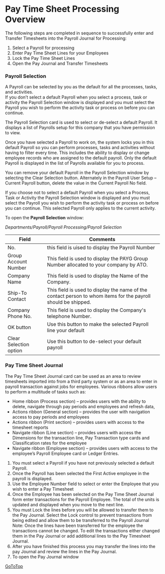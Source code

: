 # Pay Time Sheet Processing Overview
The following steps are completed in sequence to successfully enter and Transfer Timesheets into the Payroll Journal for Processing:

1.	Select a Payroll for processing
2.	Enter Pay Time Sheet Lines for your Employees
3.	Lock the Pay Time Sheet Lines
4.	Open the Pay Journal and Transfer Timesheets


### Payroll Selection

A Payroll can be selected by you as the default for all the processes, tasks, and activities.  
If you don’t select a default Payroll when you select a process, task or activity the Payroll Selection window is displayed and you must select the Payroll you wish to perform the activity task or process on before you can continue. 

The Payroll Selection card is used to select or de-select a default Payroll.  It displays a list of Payrolls setup for this company that you have permission to view.

Once you have selected a Payroll to work on, the system locks you in this default Payroll so you can perform processes, tasks and activities without having to filter every time.  This includes the ability to display or change employee records who are assigned to the default payroll.  Only the default Payroll is displayed in the list of Payrolls available for you to process.

You can remove your default Payroll in the Payroll Selection window by selecting the Clear Selection button.  Alternately in the Payroll User Setup – Current Payroll button, delete the value in the Current Payroll No field.

If you choose not to select a default Payroll when you select a Process, Task or Activity the Payroll Selection window is displayed and you must select the Payroll you wish to perform the activity task or process on before you can continue. This selected Payroll only applies to the current activity. 

To open the **Payroll Selection** window:

*Departments/Payroll/Payroll Processing/Payroll Selection*

|Field| Comments|
|---|---|
|No.|this field is uised to display the Payroll Number|
|Group Account Number|This field is used to display the PAYG Group Number allocated to your company by ATO.|
|Company Name|This field is used to display the Name of the Company.|
|Ship-To Contact|This field is used to display the name of the contact person to whom items for the payroll should be shipped.|
|Company Phone No.|This field is used to display the Company's telephone Number.|
|OK button|Use this button to make the selected Payroll line your default |
|Clear Selection option|Use this button to de-select your default payroll |

### Pay Time Sheet Journal

The Pay Time Sheet Journal card can be used as an area to review timesheets imported into from a third party system or as an area to enter in payroll transaction against jobs for employees.  Various ribbons allow users to perform a multitude of tasks such as: 
*	Home ribbon (Process section) – provides users with the ability to delete, navigate through pay periods and employees and refresh data,
*	Actions ribbon (General section) – provides the user with navigation access to pay periods and employees
*	Actions ribbon (Print section) – provides users with access to the timesheet reports
*	Navigate ribbon (Line section) – provides users with access the Dimensions for the transaction line, Pay Transaction type cards and Classification rates for the employee
*	Navigate ribbon (Employee section) – provides users with access to the employee’s Payroll Employee card or Ledger Entries.
1.	You must select a Payroll if you have not previously selected a default Payroll.  
2.	Once the Payroll has been selected the First Active employee in the payroll is displayed.
3.	Use the Employee Number field to select or enter the Employee that you wish to enter a Pay Timesheet 
4.	Once the Employee has been selected on the Pay Time Sheet Journal form enter transactions for the Payroll Employee. The total of the units is updated and displayed when you move to the next line.
5.	You must Lock the lines before you will be allowed to transfer them to the Pay Journal.  Select the Lock control to prevent transactions from being edited and allow them to be transferred to the Payroll Journal
Note: Once the lines have been transferred for the employee the transactions cannot be changed.  To edit the transactions either changed them in the Pay Journal or add additional lines to the Pay Timesheet Journal.
6.	After you have finished this process you may transfer the lines into the pay Journal and review the lines in the Pay Journal.
7.	To open the Pay Journal window


[GoToTop](#pay-time-sheet-processing-overview)
